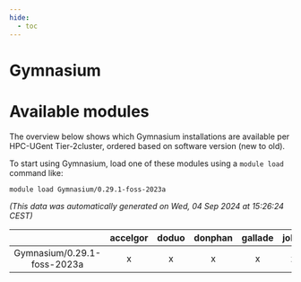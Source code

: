 ```yaml
---
hide:
  - toc
---
```


Gymnasium
=========

# Available modules


The overview below shows which Gymnasium installations are available per HPC-UGent Tier-2cluster, ordered based on software version (new to old).

To start using Gymnasium, load one of these modules using a `module load` command like:

```shell
module load Gymnasium/0.29.1-foss-2023a
```

*(This data was automatically generated on Wed, 04 Sep 2024 at 15:26:24 CEST)*  

| |accelgor|doduo|donphan|gallade|joltik|shinx|skitty|
| :---: | :---: | :---: | :---: | :---: | :---: | :---: | :---: |
|Gymnasium/0.29.1-foss-2023a|x|x|x|x|x|x|x|
